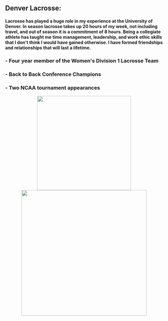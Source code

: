 ## Denver Lacrosse:
#### Lacrosse has played a huge role in my experience at the University of Denver. In season lacrosse takes up 20 hours of my week, not including travel, and out of season it is a commitment of 8 hours. Being a collegiate athlete has taught me time management, leadership, and work ethic skills that I don't think I would have gained otherwise. I have formed friendships and relationships that will last a lifetime. 
### - Four year member of the Women's Division 1 Lacrosse Team 
### - Back to Back Conference Champions 
### - Two NCAA tournament appearances 
<p align="center">
  <img src="https://user-images.githubusercontent.com/76794426/230632808-4b68c590-9ab7-4d70-89b4-8c65be905a01.jpg" width="300" hspace="50">
  <img src="https://user-images.githubusercontent.com/76794426/230632836-1c74b93c-6d21-4a7b-b0ca-b2d2f885829b.jpg" width="400">
</p>
